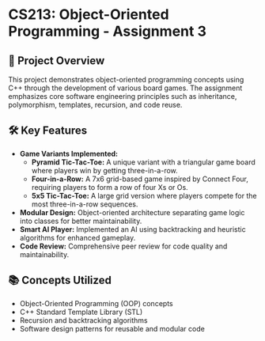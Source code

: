 # CS213: Object-Oriented Programming - Assignment 3

## 📖 Project Overview
This project demonstrates object-oriented programming concepts using C++ through the development of various board games. The assignment emphasizes core software engineering principles such as inheritance, polymorphism, templates, recursion, and code reuse.

## 🛠️ Key Features
- **Game Variants Implemented:**
  - **Pyramid Tic-Tac-Toe:** A unique variant with a triangular game board where players win by getting three-in-a-row.
  - **Four-in-a-Row:** A 7x6 grid-based game inspired by Connect Four, requiring players to form a row of four Xs or Os.
  - **5x5 Tic-Tac-Toe:** A large grid version where players compete for the most three-in-a-row sequences.
- **Modular Design:** Object-oriented architecture separating game logic into classes for better maintainability.
- **Smart AI Player:** Implemented an AI using backtracking and heuristic algorithms for enhanced gameplay.
- **Code Review:** Comprehensive peer review for code quality and maintainability.

## 📚 Concepts Utilized
- Object-Oriented Programming (OOP) concepts
- C++ Standard Template Library (STL)
- Recursion and backtracking algorithms
- Software design patterns for reusable and modular code

